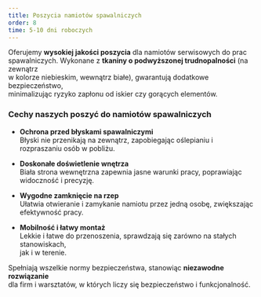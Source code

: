 ```yaml
---
title: Poszycia namiotów spawalniczych
order: 8
time: 5-10 dni roboczych
---
```


Oferujemy **wysokiej jakości poszycia** dla namiotów serwisowych do prac  
spawalniczych. Wykonane z **tkaniny o podwyższonej trudnopalności** (na
zewnątrz  
w kolorze niebieskim, wewnątrz białe), gwarantują dodatkowe bezpieczeństwo,  
minimalizując ryzyko zapłonu od iskier czy gorących elementów.

### Cechy naszych poszyć do namiotów spawalniczych

- **Ochrona przed błyskami spawalniczymi**  
  Błyski nie przenikają na zewnątrz, zapobiegając oślepianiu i rozpraszaniu osób
  w pobliżu.

- **Doskonałe doświetlenie wnętrza**  
  Biała strona wewnętrzna zapewnia jasne warunki pracy, poprawiając widoczność i
  precyzję.

- **Wygodne zamknięcie na rzep**  
  Ułatwia otwieranie i zamykanie namiotu przez jedną osobę, zwiększając
  efektywność pracy.

- **Mobilność i łatwy montaż**  
  Lekkie i łatwe do przenoszenia, sprawdzają się zarówno na stałych
  stanowiskach,  
  jak i w terenie.

Spełniają wszelkie normy bezpieczeństwa, stanowiąc **niezawodne rozwiązanie**  
dla firm i warsztatów, w których liczy się bezpieczeństwo i funkcjonalność.
